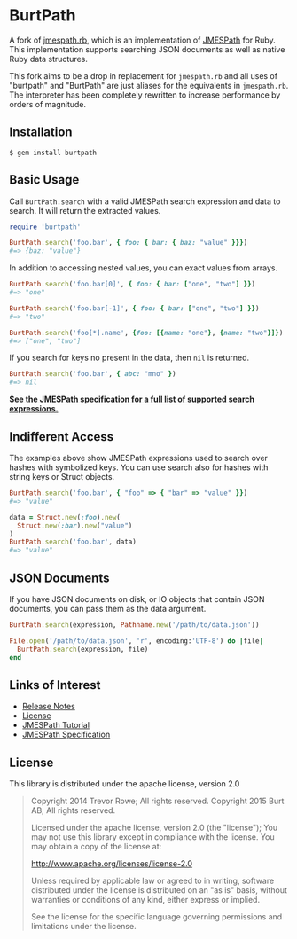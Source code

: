 # BurtPath

A fork of [jmespath.rb](https://github.com/jmespath/jmespath.rb), which is an implementation of [JMESPath](https://github.com/boto/jmespath) for Ruby. This implementation supports searching JSON documents as well as native Ruby data structures.

This fork aims to be a drop in replacement for `jmespath.rb` and all uses of "burtpath" and "BurtPath" are just aliases for the equivalents in `jmespath.rb`. The interpreter has been completely rewritten to increase performance by orders of magnitude.

## Installation

```
$ gem install burtpath
```

## Basic Usage

Call `BurtPath.search` with a valid JMESPath search expression and data to search. It will return the extracted values.

```ruby
require 'burtpath'

BurtPath.search('foo.bar', { foo: { bar: { baz: "value" }}})
#=> {baz: "value"}
```

In addition to accessing nested values, you can exact values from arrays.

```ruby
BurtPath.search('foo.bar[0]', { foo: { bar: ["one", "two"] }})
#=> "one"

BurtPath.search('foo.bar[-1]', { foo: { bar: ["one", "two"] }})
#=> "two"

BurtPath.search('foo[*].name', {foo: [{name: "one"}, {name: "two"}]})
#=> ["one", "two"]
```

If you search for keys no present in the data, then `nil` is returned.

```ruby
BurtPath.search('foo.bar', { abc: "mno" })
#=> nil
```

**[See the JMESPath specification for a full list of supported search expressions.](http://jmespath.org/specification.html)**

## Indifferent Access

The examples above show JMESPath expressions used to search over hashes with symbolized keys. You can use search also for hashes with string keys or Struct objects.

```ruby
BurtPath.search('foo.bar', { "foo" => { "bar" => "value" }})
#=> "value"

data = Struct.new(:foo).new(
  Struct.new(:bar).new("value")
)
BurtPath.search('foo.bar', data)
#=> "value"
```

## JSON Documents

If you have JSON documents on disk, or IO objects that contain JSON documents, you can pass them as the data argument.

```ruby
BurtPath.search(expression, Pathname.new('/path/to/data.json'))

File.open('/path/to/data.json', 'r', encoding:'UTF-8') do |file|
  BurtPath.search(expression, file)
end
```

## Links of Interest

* [Release Notes](https://github.com/burtcorp/burtpath/releases)
* [License](http://www.apache.org/licenses/LICENSE-2.0)
* [JMESPath Tutorial](http://jmespath.org/tutorial.html)
* [JMESPath Specification](http://jmespath.org/specification.html)

## License

This library is distributed under the apache license, version 2.0

> Copyright 2014 Trevor Rowe; All rights reserved.
> Copyright 2015 Burt AB; All rights reserved.
>
> Licensed under the apache license, version 2.0 (the "license");
> You may not use this library except in compliance with the license.
> You may obtain a copy of the license at:
>
> http://www.apache.org/licenses/license-2.0
>
> Unless required by applicable law or agreed to in writing, software
> distributed under the license is distributed on an "as is" basis,
> without warranties or conditions of any kind, either express or
> implied.
>
> See the license for the specific language governing permissions and
> limitations under the license.
